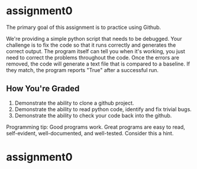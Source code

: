 # assignment0
The primary goal of this assignment is to practice using Github.

We're providing a simple python script that needs to be debugged.
Your challenge is to fix the code so that it runs correctly and generates the correct
output. The program itself can tell you when it's working, you just need to correct
the problems throughout the code. Once the errors are removed, the code will generate
a text file that is compared to a baseline. If they match, the program reports "True"
after a successful run. 

## How You're Graded
1. Demonstrate the ability to clone a github project.
2. Demonstrate the ability to read python code, identify and fix trivial bugs.
3. Demonstrate the ability to check your code back into the github.

Programming tip: Good programs work. Great programs are easy to read, self-evident, well-documented,
and well-tested. Consider this a hint.
# assignment0
